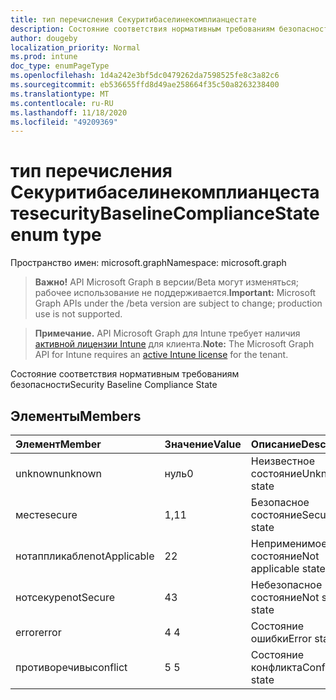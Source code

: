 ```yaml
---
title: тип перечисления Секуритибаселинекомплианцестате
description: Состояние соответствия нормативным требованиям безопасности
author: dougeby
localization_priority: Normal
ms.prod: intune
doc_type: enumPageType
ms.openlocfilehash: 1d4a242e3bf5dc0479262da7598525fe8c3a82c6
ms.sourcegitcommit: eb536655ffd8d49ae258664f35c50a8263238400
ms.translationtype: MT
ms.contentlocale: ru-RU
ms.lasthandoff: 11/18/2020
ms.locfileid: "49209369"
---
```

# <a name="securitybaselinecompliancestate-enum-type"></a><span data-ttu-id="0cdae-103">тип перечисления Секуритибаселинекомплианцестате</span><span class="sxs-lookup"><span data-stu-id="0cdae-103">securityBaselineComplianceState enum type</span></span>

<span data-ttu-id="0cdae-104">Пространство имен: microsoft.graph</span><span class="sxs-lookup"><span data-stu-id="0cdae-104">Namespace: microsoft.graph</span></span>

> <span data-ttu-id="0cdae-105">**Важно!** API Microsoft Graph в версии/Beta могут изменяться; рабочее использование не поддерживается.</span><span class="sxs-lookup"><span data-stu-id="0cdae-105">**Important:** Microsoft Graph APIs under the /beta version are subject to change; production use is not supported.</span></span>

> <span data-ttu-id="0cdae-106">**Примечание.** API Microsoft Graph для Intune требует наличия [активной лицензии Intune](https://go.microsoft.com/fwlink/?linkid=839381) для клиента.</span><span class="sxs-lookup"><span data-stu-id="0cdae-106">**Note:** The Microsoft Graph API for Intune requires an [active Intune license](https://go.microsoft.com/fwlink/?linkid=839381) for the tenant.</span></span>

<span data-ttu-id="0cdae-107">Состояние соответствия нормативным требованиям безопасности</span><span class="sxs-lookup"><span data-stu-id="0cdae-107">Security Baseline Compliance State</span></span>

## <a name="members"></a><span data-ttu-id="0cdae-108">Элементы</span><span class="sxs-lookup"><span data-stu-id="0cdae-108">Members</span></span>
|<span data-ttu-id="0cdae-109">Элемент</span><span class="sxs-lookup"><span data-stu-id="0cdae-109">Member</span></span>|<span data-ttu-id="0cdae-110">Значение</span><span class="sxs-lookup"><span data-stu-id="0cdae-110">Value</span></span>|<span data-ttu-id="0cdae-111">Описание</span><span class="sxs-lookup"><span data-stu-id="0cdae-111">Description</span></span>|
|:---|:---|:---|
|<span data-ttu-id="0cdae-112">unknown</span><span class="sxs-lookup"><span data-stu-id="0cdae-112">unknown</span></span>|<span data-ttu-id="0cdae-113">нуль</span><span class="sxs-lookup"><span data-stu-id="0cdae-113">0</span></span>|<span data-ttu-id="0cdae-114">Неизвестное состояние</span><span class="sxs-lookup"><span data-stu-id="0cdae-114">Unknown state</span></span>|
|<span data-ttu-id="0cdae-115">месте</span><span class="sxs-lookup"><span data-stu-id="0cdae-115">secure</span></span>|<span data-ttu-id="0cdae-116">1,1</span><span class="sxs-lookup"><span data-stu-id="0cdae-116">1</span></span>|<span data-ttu-id="0cdae-117">Безопасное состояние</span><span class="sxs-lookup"><span data-stu-id="0cdae-117">Secure state</span></span>|
|<span data-ttu-id="0cdae-118">нотаппликабле</span><span class="sxs-lookup"><span data-stu-id="0cdae-118">notApplicable</span></span>|<span data-ttu-id="0cdae-119">2</span><span class="sxs-lookup"><span data-stu-id="0cdae-119">2</span></span>|<span data-ttu-id="0cdae-120">Неприменимое состояние</span><span class="sxs-lookup"><span data-stu-id="0cdae-120">Not applicable state</span></span>|
|<span data-ttu-id="0cdae-121">нотсекуре</span><span class="sxs-lookup"><span data-stu-id="0cdae-121">notSecure</span></span>|<span data-ttu-id="0cdae-122">4</span><span class="sxs-lookup"><span data-stu-id="0cdae-122">3</span></span>|<span data-ttu-id="0cdae-123">Небезопасное состояние</span><span class="sxs-lookup"><span data-stu-id="0cdae-123">Not secure state</span></span>|
|<span data-ttu-id="0cdae-124">error</span><span class="sxs-lookup"><span data-stu-id="0cdae-124">error</span></span>|<span data-ttu-id="0cdae-125">4 </span><span class="sxs-lookup"><span data-stu-id="0cdae-125">4</span></span>|<span data-ttu-id="0cdae-126">Состояние ошибки</span><span class="sxs-lookup"><span data-stu-id="0cdae-126">Error state</span></span>|
|<span data-ttu-id="0cdae-127">противоречивы</span><span class="sxs-lookup"><span data-stu-id="0cdae-127">conflict</span></span>|<span data-ttu-id="0cdae-128">5 </span><span class="sxs-lookup"><span data-stu-id="0cdae-128">5</span></span>|<span data-ttu-id="0cdae-129">Состояние конфликта</span><span class="sxs-lookup"><span data-stu-id="0cdae-129">Conflict state</span></span>|




